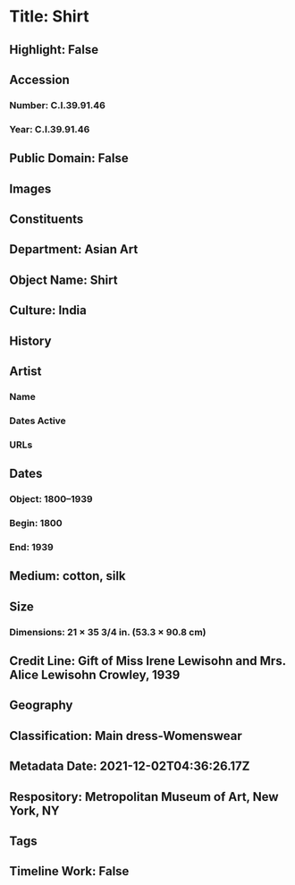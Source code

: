 # Title: Shirt
## Highlight: False
## Accession
### Number: C.I.39.91.46
### Year: C.I.39.91.46
## Public Domain: False
## Images
## Constituents
## Department: Asian Art
## Object Name: Shirt
## Culture: India
## History
## Artist
### Name
### Dates Active
### URLs
## Dates
### Object: 1800–1939
### Begin: 1800
### End: 1939
## Medium: cotton, silk
## Size
### Dimensions: 21 × 35 3/4 in. (53.3 × 90.8 cm)
## Credit Line: Gift of Miss Irene Lewisohn and Mrs. Alice Lewisohn Crowley, 1939
## Geography
## Classification: Main dress-Womenswear
## Metadata Date: 2021-12-02T04:36:26.17Z
## Respository: Metropolitan Museum of Art, New York, NY
## Tags
## Timeline Work: False